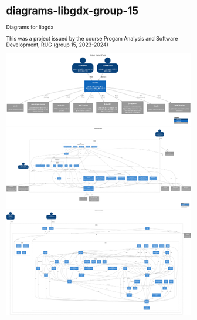 # diagrams-libgdx-group-15
Diagrams for libgdx

This was a project issued by the course Progam Analysis and Software Development, RUG (group 15, 2023-2024)

![System Context Diagram](https://github.com/JustMe003/diagrams-libgdx-group-15/blob/main/libGDX%20system%20context.png)
![System Container Diagram](https://github.com/JustMe003/diagrams-libgdx-group-15/blob/main/libGDX%20container%20context.png)
![System Component Diagram](https://github.com/JustMe003/diagrams-libgdx-group-15/blob/main/libGDX%20component%20context.png)
